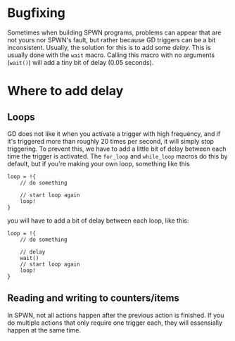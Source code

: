 # Bugfixing

Sometimes when building SPWN programs, problems can appear that are not yours nor SPWN's fault, but rather because GD triggers can be a bit inconsistent. Usually, the solution for this is to add some _delay_. This is usually done with the `wait` macro. Calling this macro with no arguments (`wait()`) will add a tiny bit of delay (0.05 seconds).

# Where to add delay

## Loops

GD does not like it when you activate a trigger with high frequency, and if it's triggered more than roughly 20 times per second, it will simply stop triggering. To prevent this, we have to add a little bit of delay between each time the trigger is activated. The `for_loop` and `while_loop` macros do this by default, but if you're making your own loop, something like this

```spwn
loop = !{
    // do something

    // start loop again
    loop!
}
```

you will have to add a bit of delay between each loop, like this:

```spwn
loop = !{
    // do something

    // delay
    wait()
    // start loop again
    loop!
}
```

## Reading and writing to counters/items

In SPWN, not all actions happen after the previous action is finished. If you do multiple actions that only require one trigger each, they will essensially happen at the same time.

